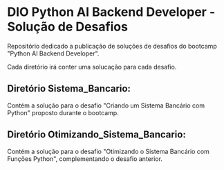 # DIO Python AI Backend Developer - Solução de Desafios

Repositório dedicado a publicação de soluções de desafios do bootcamp "Python AI Backend Developer".

Cada diretório irá conter uma solucação para cada desafio.

## Diretório Sistema_Bancario:
  Contém a solução para o desafio "Criando um Sistema Bancário com Python" proposto durante o bootcamp.
  
## Diretório Otimizando_Sistema_Bancario:
  Contém a solução para o desafio "Otimizando o Sistema Bancário com Funções Python", complementando o desafio anterior.
